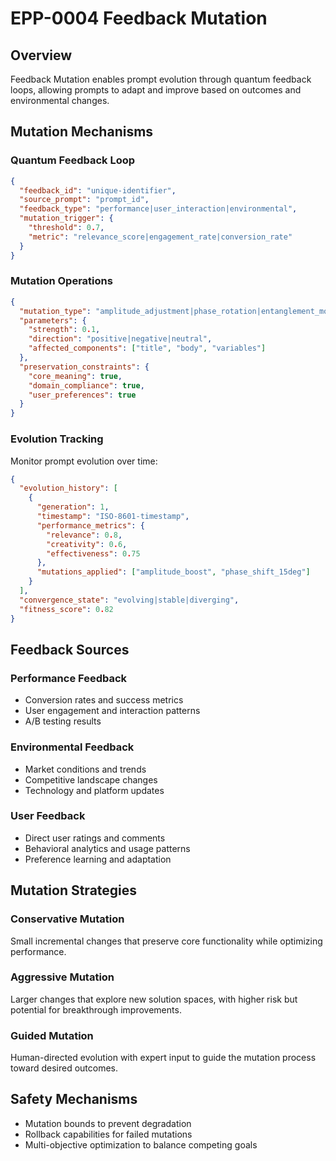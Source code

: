 # EPP-0004 Feedback Mutation

## Overview
Feedback Mutation enables prompt evolution through quantum feedback loops, allowing prompts to adapt and improve based on outcomes and environmental changes.

## Mutation Mechanisms

### Quantum Feedback Loop
```json
{
  "feedback_id": "unique-identifier",
  "source_prompt": "prompt_id",
  "feedback_type": "performance|user_interaction|environmental",
  "mutation_trigger": {
    "threshold": 0.7,
    "metric": "relevance_score|engagement_rate|conversion_rate"
  }
}
```

### Mutation Operations
```json
{
  "mutation_type": "amplitude_adjustment|phase_rotation|entanglement_modification",
  "parameters": {
    "strength": 0.1,
    "direction": "positive|negative|neutral",
    "affected_components": ["title", "body", "variables"]
  },
  "preservation_constraints": {
    "core_meaning": true,
    "domain_compliance": true,
    "user_preferences": true
  }
}
```

### Evolution Tracking
Monitor prompt evolution over time:
```json
{
  "evolution_history": [
    {
      "generation": 1,
      "timestamp": "ISO-8601-timestamp",
      "performance_metrics": {
        "relevance": 0.8,
        "creativity": 0.6,
        "effectiveness": 0.75
      },
      "mutations_applied": ["amplitude_boost", "phase_shift_15deg"]
    }
  ],
  "convergence_state": "evolving|stable|diverging",
  "fitness_score": 0.82
}
```

## Feedback Sources

### Performance Feedback
- Conversion rates and success metrics
- User engagement and interaction patterns
- A/B testing results

### Environmental Feedback  
- Market conditions and trends
- Competitive landscape changes
- Technology and platform updates

### User Feedback
- Direct user ratings and comments
- Behavioral analytics and usage patterns
- Preference learning and adaptation

## Mutation Strategies

### Conservative Mutation
Small incremental changes that preserve core functionality while optimizing performance.

### Aggressive Mutation
Larger changes that explore new solution spaces, with higher risk but potential for breakthrough improvements.

### Guided Mutation
Human-directed evolution with expert input to guide the mutation process toward desired outcomes.

## Safety Mechanisms
- Mutation bounds to prevent degradation
- Rollback capabilities for failed mutations
- Multi-objective optimization to balance competing goals
